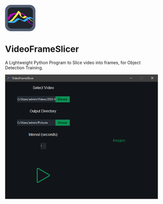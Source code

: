 ![VFS Icon](res/img/img100.png)
# VideoFrameSlicer
A Lightweight Python Program to Slice video into frames, for Object Detection Training.

![VFS in action](videoframeslicer.png)
